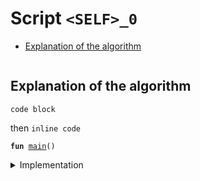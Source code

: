 
<a id="<SELF>_0"></a>

# Script `<SELF>_0`



-  [Explanation of the algorithm](#@Explanation_of_the_algorithm_0)


<pre><code></code></pre>



<a id="@Explanation_of_the_algorithm_0"></a>

## Explanation of the algorithm

```
code block
```
then <code>inline code</code>


<pre><code><b>fun</b> <a href="code_block_test.md#<SELF>_0_main">main</a>()
</code></pre>



<details>
<summary>Implementation</summary>


<pre><code><b>fun</b> <a href="code_block_test.md#<SELF>_0_main">main</a>() { }
</code></pre>



</details>
